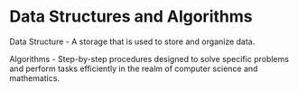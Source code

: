 # Data Structures and Algorithms
Data Structure - A storage that is used to store and organize data.

Algorithms - Step-by-step procedures designed to solve specific problems and perform tasks efficiently in the realm of computer science and mathematics. 
